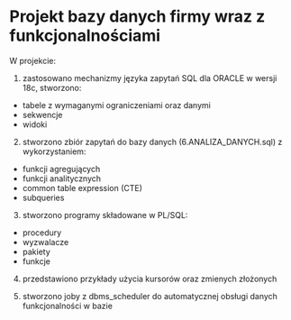 # Projekt bazy danych firmy wraz z funkcjonalnościami

W projekcie:

1. zastosowano mechanizmy języka zapytań SQL dla ORACLE w wersji 18c, stworzono:
- tabele z wymaganymi ograniczeniami oraz danymi
- sekwencje
- widoki

2. stworzono zbiór zapytań do bazy danych (6.ANALIZA_DANYCH.sql) z wykorzystaniem:
- funkcji agregujących
- funkcji analitycznych
- common table expression (CTE)
- subqueries 

3. stworzono programy składowane w PL/SQL:
- procedury 
- wyzwalacze
- pakiety
- funkcje

4. przedstawiono przykłady użycia kursorów oraz zmienych złożonych

5. stworzono joby z dbms_scheduler do automatycznej obsługi danych funkcjonalności w bazie





 
